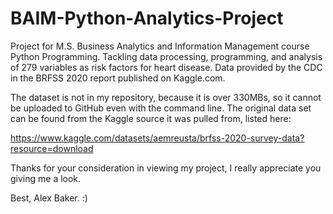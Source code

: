 # BAIM-Python-Analytics-Project
Project for M.S. Business Analytics and Information Management course Python Programming. Tackling data processing, programming, and analysis of 279 variables as risk factors for heart disease. Data provided by the CDC in the BRFSS 2020 report published on Kaggle.com.

The dataset is not in my repository, because it is over 330MBs, so it cannot be uploaded to GitHub even with the command line. The original data set can be found from the Kaggle source it was pulled from, listed here:

https://www.kaggle.com/datasets/aemreusta/brfss-2020-survey-data?resource=download

Thanks for your consideration in viewing my project, I really appreciate you giving me a look.

Best, Alex Baker. :)
